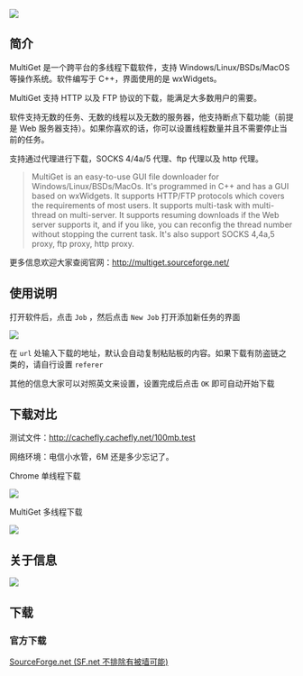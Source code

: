 <!--
MultiGet - 一个超简单的多线程下载工具
MultiGet 是一个跨平台的多线程下载软件，支持Windows/Linux/BSDs/MacOS等操作系统。软件编写于C++，界面使用的是wxWidgets。
1497685574
-->

![](https://vip1.loli.net/2019/12/26/6q9Dfg7KTWG2Fku.png)

## 简介

MultiGet 是一个跨平台的多线程下载软件，支持 Windows/Linux/BSDs/MacOS 等操作系统。软件编写于 C++，界面使用的是 wxWidgets。

MultiGet 支持 HTTP 以及 FTP 协议的下载，能满足大多数用户的需要。

软件支持无数的任务、无数的线程以及无数的服务器，他支持断点下载功能（前提是 Web 服务器支持）。如果你喜欢的话，你可以设置线程数量并且不需要停止当前的任务。

支持通过代理进行下载，SOCKS 4/4a/5 代理、ftp 代理以及 http 代理。

> MultiGet is an easy-to-use GUI file downloader for Windows/Linux/BSDs/MacOs. It's programmed in C++ and has a GUI based on wxWidgets. It supports HTTP/FTP protocols which covers the requirements of most users. It supports multi-task with multi-thread on multi-server. It supports resuming downloads if the Web server supports it, and if you like, you can reconfig the thread number without stopping the current task. It's also support SOCKS 4,4a,5 proxy, ftp proxy, http proxy.

更多信息欢迎大家查阅官网：http://multiget.sourceforge.net/

## 使用说明

打开软件后，点击 `Job` ，然后点击 `New Job` 打开添加新任务的界面

![](https://vip1.loli.net/2019/12/26/eEUHBP2CSngkQIA.png)

在 `url` 处输入下载的地址，默认会自动复制粘贴板的内容。如果下载有防盗链之类的，请自行设置 `referer`

其他的信息大家可以对照英文来设置，设置完成后点击 `OK` 即可自动开始下载

## 下载对比

测试文件：http://cachefly.cachefly.net/100mb.test

网络环境：电信小水管，6M 还是多少忘记了。

Chrome 单线程下载

![](https://vip1.loli.net/2019/12/26/L7PmhAaYIlMivCy.png)

MultiGet 多线程下载

![](https://vip1.loli.net/2019/12/26/aH8OkJwo39jhnE6.png)

## 关于信息

![](https://vip1.loli.net/2019/12/26/YZNBUVtHLhjbXT7.png)

## 下载

### 官方下载

[SourceForge.net (SF.net 不排除有被墙可能)](http://sourceforge.net/projects/multiget/files/)
